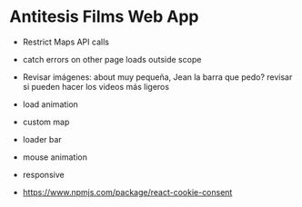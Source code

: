 # Antitesis Films Web App

- Restrict Maps API calls
- catch errors  on  other  page loads outside scope
- Revisar imágenes: about muy pequeña, Jean la barra que pedo? revisar si pueden hacer los videos más ligeros
- load animation
- custom map
- loader bar
- mouse animation
- responsive



- https://www.npmjs.com/package/react-cookie-consent 